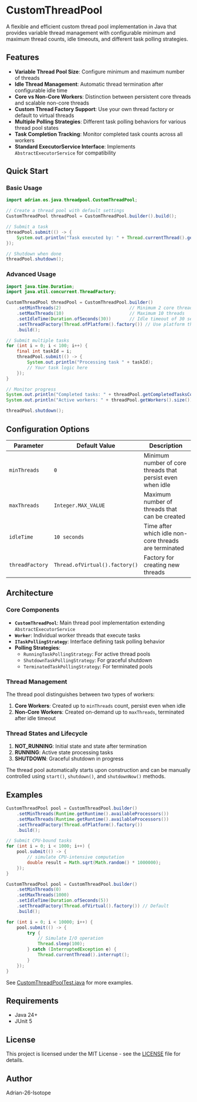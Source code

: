# CustomThreadPool

A flexible and efficient custom thread pool implementation in Java that provides variable thread management with configurable minimum and maximum thread counts, idle timeouts, and different task polling strategies.

## Features

- **Variable Thread Pool Size**: Configure minimum and maximum number of threads
- **Idle Thread Management**: Automatic thread termination after configurable idle time
- **Core vs Non-Core Workers**: Distinction between persistent core threads and scalable non-core threads
- **Custom Thread Factory Support**: Use your own thread factory or default to virtual threads
- **Multiple Polling Strategies**: Different task polling behaviors for various thread pool states
- **Task Completion Tracking**: Monitor completed task counts across all workers
- **Standard ExecutorService Interface**: Implements `AbstractExecutorService` for compatibility

## Quick Start

### Basic Usage

```java
import adrian.os.java.threadpool.CustomThreadPool;

// Create a thread pool with default settings
CustomThreadPool threadPool = CustomThreadPool.builder().build();

// Submit a task
threadPool.submit(() -> {
    System.out.println("Task executed by: " + Thread.currentThread().getName());
});

// Shutdown when done
threadPool.shutdown();
```

### Advanced Usage

```java
import java.time.Duration;
import java.util.concurrent.ThreadFactory;

CustomThreadPool threadPool = CustomThreadPool.builder()
    .setMinThreads(2)                          // Minimum 2 core threads
    .setMaxThreads(10)                         // Maximum 10 threads
    .setIdleTime(Duration.ofSeconds(30))       // Idle timeout of 30 seconds
    .setThreadFactory(Thread.ofPlatform().factory()) // Use platform threads
    .build();

// Submit multiple tasks
for (int i = 0; i < 100; i++) {
    final int taskId = i;
    threadPool.submit(() -> {
        System.out.println("Processing task " + taskId);
        // Your task logic here
    });
}

// Monitor progress
System.out.println("Completed tasks: " + threadPool.getCompletedTasksCount());
System.out.println("Active workers: " + threadPool.getWorkers().size());

threadPool.shutdown();
```

## Configuration Options

| Parameter | Default Value | Description |
|-----------|---------------|-------------|
| `minThreads` | `0` | Minimum number of core threads that persist even when idle |
| `maxThreads` | `Integer.MAX_VALUE` | Maximum number of threads that can be created |
| `idleTime` | `10 seconds` | Time after which idle non-core threads are terminated |
| `threadFactory` | `Thread.ofVirtual().factory()` | Factory for creating new threads |

## Architecture

### Core Components

- **`CustomThreadPool`**: Main thread pool implementation extending `AbstractExecutorService`
- **`Worker`**: Individual worker threads that execute tasks
- **`ITaskPollingStrategy`**: Interface defining task polling behavior
- **Polling Strategies**:
  - `RunningTaskPollingStrategy`: For active thread pools
  - `ShutdownTaskPollingStrategy`: For graceful shutdown
  - `TerminatedTaskPollingStrategy`: For terminated pools

### Thread Management

The thread pool distinguishes between two types of workers:

1. **Core Workers**: Created up to `minThreads` count, persist even when idle
2. **Non-Core Workers**: Created on-demand up to `maxThreads`, terminated after idle timeout

### Thread States and Lifecycle

1. **NOT_RUNNING**: Initial state and state after termination
2. **RUNNING**: Active state processing tasks
3. **SHUTDOWN**: Graceful shutdown in progress

The thread pool automatically starts upon construction and can be manually controlled using `start()`, `shutdown()`, and `shutdownNow()` methods.

## Examples

```java
CustomThreadPool pool = CustomThreadPool.builder()
    .setMinThreads(Runtime.getRuntime().availableProcessors())
    .setMaxThreads(Runtime.getRuntime().availableProcessors())
    .setThreadFactory(Thread.ofPlatform().factory())
    .build();

// Submit CPU-bound tasks
for (int i = 0; i < 1000; i++) {
    pool.submit(() -> {
        // simulate CPU-intensive computation
        double result = Math.sqrt(Math.random() * 1000000);
    });
}
```

```java
CustomThreadPool pool = CustomThreadPool.builder()
    .setMinThreads(0)
    .setMaxThreads(1000)
    .setIdleTime(Duration.ofSeconds(5))
    .setThreadFactory(Thread.ofVirtual().factory()) // Default
    .build();

for (int i = 0; i < 10000; i++) {
    pool.submit(() -> {
        try {
            // Simulate I/O operation
            Thread.sleep(100);
        } catch (InterruptedException e) {
            Thread.currentThread().interrupt();
        }
    });
}
```

See [CustomThreadPoolTest.java](src-test/adrian/os/java/threadpool/CustomThreadPoolTest.java) for more examples.

## Requirements

- Java 24+
- JUnit 5

## License

This project is licensed under the MIT License - see the [LICENSE](LICENSE) file for details.

## Author

Adrian-26-Isotope
